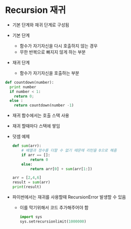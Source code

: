 # Recursion 재귀

- 기본 단계와 재귀 단계로 구성됨

- 기본 단계
  - 함수가 자기자신을 다시 호출하지 않는 경우
  - 무한 반복으로 빠지지 않게 하는 부분
- 재귀 단계
  - 함수가 자기자신을 호출하는 부분

```python
def countdown(number):
  print number
  if number < 1:
    return 0;
  else :
    return countdown(number -1)
```

- 재귀 함수에서는 호출 스택 사용
  
- 재귀 할때마다 스택에 쌓임
  
- 덧셈 예제

  ```python
  def sum(arr):
      # 배열과 정수를 더할 수 없기 때문에 리턴을 0으로 해줌
      if arr == []:
          return 0
      else:
          return arr[0] + sum(arr[1:])
  
  arr = [2,4,6]
  result = sum(arr)
  print(result)
  ```

  

- 파이썬에서는 재귀를 사용할때 RecursionError 발생할 수 있음

  - 이를 막기위해서 코드 추가해주어야 함

    ```python
    import sys
    sys.setrecursionlimit(1000000)
    ```

    